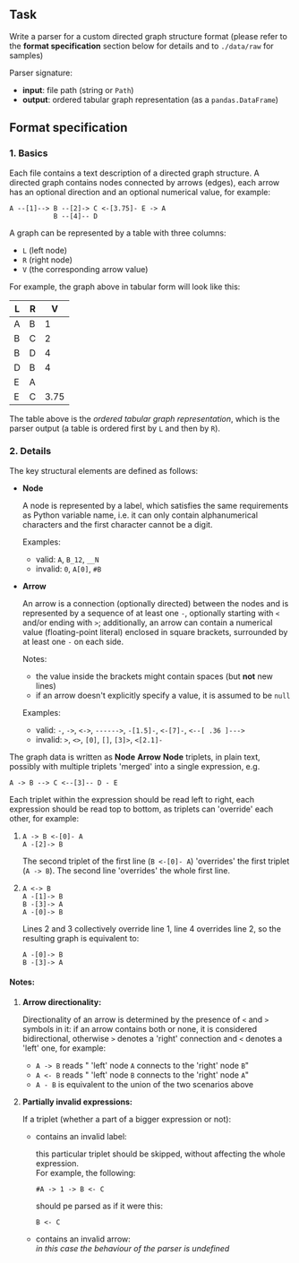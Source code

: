 ## Task
Write a parser for a custom directed graph structure format
(please refer to the **format specification** section below for details and to `./data/raw` for samples)

Parser signature:
  - **input**:  file path (string or `Path`)
  - **output**: ordered tabular graph representation (as a `pandas.DataFrame`)


## Format specification

### 1. Basics

Each file contains a text description of a directed graph structure.
A directed graph contains nodes connected by arrows (edges), each arrow has
an optional direction and an optional numerical value, for example:
```
A --[1]--> B --[2]-> C <-[3.75]- E -> A
           B --[4]-- D
```

A graph can be represented by a table with three columns:
  - `L` (left node)
  - `R` (right node)
  - `V` (the corresponding arrow value)

For example, the graph above in tabular form will look like this:

| L | R |   V   |
|---|---|-------|
| A | B |   1   |
| B | C |   2   |
| B | D |   4   |
| D | B |   4   |
| E | A |       |
| E | C | 3.75  |

The table above is the _ordered tabular graph representation_, which is the
parser output (a table is ordered first by `L` and then by `R`).


### 2. Details

The key structural elements are defined as follows:

  - **Node**

     A node is represented by a label, which satisfies the same requirements
     as Python variable name, i.e. it can only contain alphanumerical characters
     and the first character cannot be a digit.

     Examples:
       - valid:   `A`, `B_12`, `__N`
       - invalid: `0`, `A[0]`, `#B`

  - **Arrow**

     An arrow is a connection (optionally directed) between the nodes and is represented by a sequence
     of at least one `-`, optionally starting with `<` and/or ending with `>`; additionally,
     an arrow can contain a numerical value (floating-point literal) enclosed in square brackets,
     surrounded by at least one `-` on each side.

     Notes:
       - the value inside the brackets might contain spaces (but **not** new lines)
       - if an arrow doesn't explicitly specify a value, it is assumed to be `null`

     Examples:
       - valid:   `-`, `->`, `<->`, `------>`, `-[1.5]-`, `<-[7]-`, `<--[ .36 ]--->`
       - invalid: `>`, `<>`, `[0]`, `[]`, `[3]>`, `<[2.1]-`

The graph data is written as **Node** **Arrow** **Node** triplets, in plain text,
possibly with multiple triplets 'merged' into a single expression, e.g.
```
A -> B --> C <--[3]-- D - E
```
Each triplet within the expression should be read left to right, each expression
should be read top to bottom, as triplets can 'override' each other, for example:

1.
   ```
   A -> B <-[0]- A
   A -[2]-> B
   ```
   The second triplet of the first line (`B <-[0]- A`) 'overrides' the first triplet (`A -> B`).
   The second line 'overrides' the whole first line.

2.
   ```
   A <-> B
   A -[1]-> B
   B -[3]-> A
   A -[0]-> B
   ```
   Lines 2 and 3 collectively override line 1, line 4 overrides line 2,
   so the resulting graph is equivalent to:
   ```
   A -[0]-> B
   B -[3]-> A
   ```

#### Notes:

  1. **Arrow directionality:**

     Directionality of an arrow is determined by the presence of `<` and `>` symbols in it:
     if an arrow contains both or none, it is considered bidirectional, otherwise
     `>` denotes a 'right' connection and `<` denotes a 'left' one, for example:

       - `A -> B` reads " 'left' node `A` connects to the 'right' node `B`"
       - `A <- B` reads " 'left' node `B` connects to the 'right' node `A`"
       - `A - B`  is equivalent to the union of the two scenarios above


  2. **Partially invalid expressions:**

     If a triplet (whether a part of a bigger expression or not):  

       - contains an invalid label:  

          this particular triplet should be skipped, without affecting the whole expression.  
          For example, the following:
          ```
          #A -> 1 -> B <- C
          ```
          should pe parsed as if it were this:
          ```
          B <- C
          ```

       - contains an invalid arrow:  
         _in this case the behaviour of the parser is undefined_
